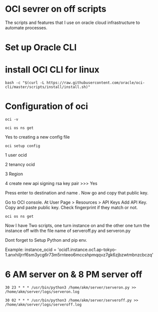 # OCI sevrer on off scripts
The scripts and features that I use on oracle cloud infrastructure to automate processes.

# Set up Oracle CLI

# install OCI CLI for linux

<!-- log into linux terminal -->

```bash -c "$(curl -L https://raw.githubusercontent.com/oracle/oci-cli/master/scripts/install/install.sh)"```

<!-- press enter to set everything default -->

# Configuration of oci

```oci -v```

```oci os ns get ```

Yes to creating a new config file

```oci setup config```

1   user ocid

2   tenancy ocid

3   Region 

4   create new api signing rsa key pair >>> Yes

Press enter to destination and name .
Now go and copy that public key. 

Go to OCI console.
At User Page > Resources > API Keys
Add API Key.
Copy and paste public key.
Check fingerprint if they match or not.


```oci os ns get```


<!-- You shoud get an data output -->

Now I have Two scripts, one turn instance on and the other one turn the instance off with the file name of serveroff.py and serveron.py

Dont forget to Setup Python and pip env.

<!-- Please change the instance_ocid according to your need. -->
Example:     instance_ocid = 'ocid1.instance.oc1.ap-tokyo-1.anxhiljrrf6sm3ycg6r73m5rnteeo6mccshpmqqvz7gk6zjbzwtmbnzcbczq'

<!-- Run those scripts with crontab -->
<!-- copy and paste this  -->

# 6 AM server on & 8 PM server off

```30 23 * * * /usr/bin/python3 /home/akm/server/serveron.py >> /home/akm/server/logs/serveron.log ```

```30 02 * * * /usr/bin/python3 /home/akm/server/serveroff.py >> /home/akm/server/logs/serveroff.log```
